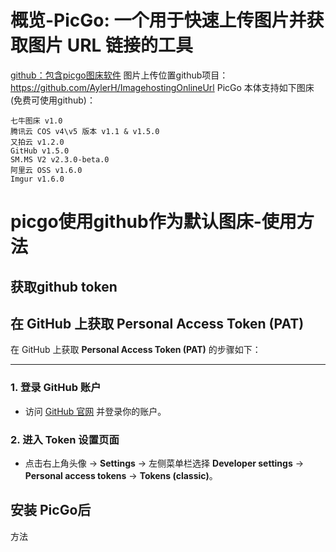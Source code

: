 # 概览-PicGo: 一个用于快速上传图片并获取图片 URL 链接的工具
[github：包含picgo图床软件](https://github.com/Molunerfinn/PicGo/)
图片上传位置github项目：https://github.com/AylerH/ImagehostingOnlineUrl
PicGo 本体支持如下图床(免费可使用github)：
```
七牛图床 v1.0
腾讯云 COS v4\v5 版本 v1.1 & v1.5.0
又拍云 v1.2.0
GitHub v1.5.0
SM.MS V2 v2.3.0-beta.0
阿里云 OSS v1.6.0
Imgur v1.6.0
```
# picgo使用github作为默认图床-使用方法
## 获取github token
## 在 GitHub 上获取 Personal Access Token (PAT) 

在 GitHub 上获取 **Personal Access Token (PAT)** 的步骤如下：

------

### **1. 登录 GitHub 账户**

- 访问 [GitHub 官网](https://github.com) 并登录你的账户。

### **2. 进入 Token 设置页面**

- 点击右上角头像 → **Settings** → 左侧菜单栏选择 **Developer settings** → **Personal access tokens** → **Tokens (classic)**。


## 安装 PicGo后

方法
